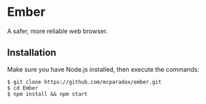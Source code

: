 # Ember
A safer, more reliable web browser.

## Installation
Make sure you have Node.js installed, then execute the commands:
```
$ git clone https://github.com/mcparadox/ember.git
$ cd Ember
$ npm install && npm start
```
